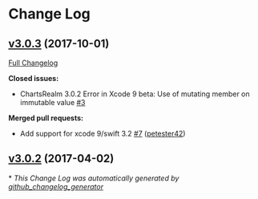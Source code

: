# Change Log

## [v3.0.3](https://github.com/danielgindi/ChartsRealm/tree/v3.0.3) (2017-10-01)
[Full Changelog](https://github.com/danielgindi/ChartsRealm/compare/v3.0.2...v3.0.3)

**Closed issues:**

- ChartsRealm 3.0.2 Error in Xcode 9 beta: Use of mutating member on immutable value [\#3](https://github.com/danielgindi/ChartsRealm/issues/3)

**Merged pull requests:**

- Add support for xcode 9/swift 3.2 [\#7](https://github.com/danielgindi/ChartsRealm/pull/7) ([petester42](https://github.com/petester42))

## [v3.0.2](https://github.com/danielgindi/ChartsRealm/tree/v3.0.2) (2017-04-02)


\* *This Change Log was automatically generated by [github_changelog_generator](https://github.com/skywinder/Github-Changelog-Generator)*